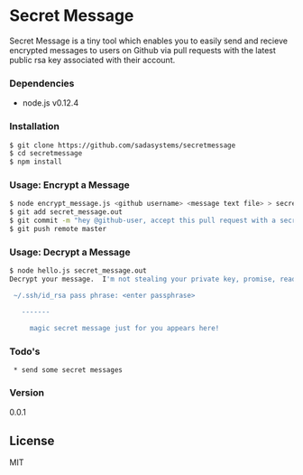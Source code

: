 # Secret Message

Secret Message is a tiny tool which enables you to easily send and recieve encrypted messages to users on Github via pull requests with the latest public rsa key associated with their account.

### Dependencies
* node.js v0.12.4

### Installation
```sh
$ git clone https://github.com/sadasystems/secretmessage
$ cd secretmessage
$ npm install
```

### Usage: Encrypt a Message
```sh
$ node encrypt_message.js <github username> <message text file> > secret_message.out
$ git add secret_message.out
$ git commit -m "hey @github-user, accept this pull request with a secret message just for you!"
$ git push remote master
```

### Usage: Decrypt a Message
```sh
$ node hello.js secret_message.out
Decrypt your message.  I'm not stealing your private key, promise, read the code!

 ~/.ssh/id_rsa pass phrase: <enter passphrase>

   -------

     magic secret message just for you appears here!
```

### Todo's

     * send some secret messages

### Version
0.0.1

License
----

MIT